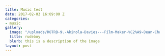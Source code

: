 ```yaml
---
title: Music test
date: 2017-02-03 16:09:00 Z
categories:
- music
gallery:
  image: "/uploads/ROTRB-9.-Akinola-Davies---Film-Maker-%C2%A9-Dean-Chalkley-be79ec.jpg"
  title: rudeboy
  blurb: this is a description of the image
layout: post
---
```


